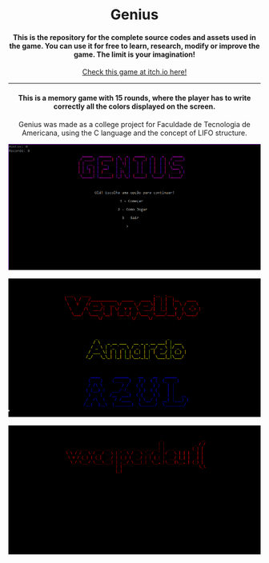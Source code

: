 # <h1 align="center"> Genius </h1>

<h4 align="center"> This is the repository for the complete source codes and assets used in the game. You can use it for free to learn, research, modify or improve the game. The limit is your imagination! </h4>

<p align="center"><a href="#" target="_blank">Check this game at itch.io here! </a></p>

<hr> 

<h4 align="center"> This is a memory game with 15 rounds, where the player has to write correctly all the colors displayed on the screen.  </h4>

<p align="center"> Genius was made as a college project for Faculdade de Tecnologia de Americana, using the C language and the concept of LIFO structure. </p>

<p align="center">
<img src="./assets/inicial.png"></img>
</p>


<p align="center">
<img src="./assets/gameplay1.png"></img>
</p>


<p align="center">
<img src="./assets/gameplay3.png"></img>
</p>
